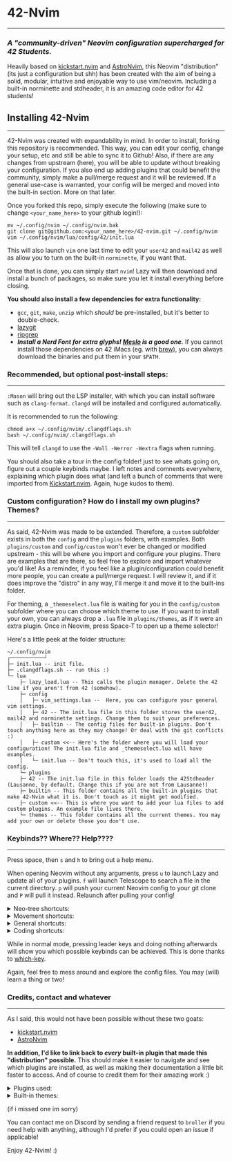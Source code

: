 # 42-Nvim
---
### _A "community-driven" Neovim configuration supercharged for 42 Students._

Heavily based on [kickstart.nvim](https://github.com/nvim-lua/kickstart.nvim) and [AstroNvim](https://github.com/AstroNvim/AstroNvim), this Neovim "distribution" (its just a configuration but shh) has been created with the aim of being a solid, modular, intuitive and enjoyable way to use vim/neovim. Including a built-in norminette and stdheader, it is an amazing code editor for 42 students!

## Installing 42-Nvim
---
42-Nvim was created with expandability in mind. In order to install, forking this repository is recommended. This way, you can edit your config, change your setup, etc and still be able to sync it to Github! Also, if there are any changes from upstream (here), you will be able to update without breaking your configuration. If you also end up adding plugins that could benefit the community, simply make a pull/merge request and it will be reviewed. If a general use-case is warranted, your config will be merged and moved into the built-in section. More on that later.

Once you forked this repo, simply execute the following (make sure to change `<your_name_here>` to your github login!):
```shell
mv ~/.config/nvim ~/.config/nvim.bak
git clone git@github.com:<your_name_here>/42-nvim.git ~/.config/nvim
vim ~/.config/nvim/lua/config/42/init.lua
```

This will also launch `vim` one last time to edit your `user42` and `mail42` as well as allow you to turn on the built-in `norminette`, if you want that.

Once that is done, you can simply start `nvim`! Lazy will then download and install a bunch of packages, so make sure you let it install everything before closing.

**You should also install a few dependencies for extra functionality:**
- `gcc`, `git`, `make`, `unzip` which _should_ be pre-installed, but it's better to double-check.
- [lazygit](https://github.com/jesseduffield/lazygit)
- [ripgrep](https://github.com/BurntSushi/ripgrep)
- ***Install a Nerd Font for extra glyphs! [Meslo](https://github.com/ryanoasis/nerd-fonts/tree/master/patched-fonts/Meslo) is a good one.***
If you cannot install those dependencies on 42 iMacs (eg. with [brew](https://github.com/kube/42homebrew)), you can always download the binaries and put them in your `$PATH`.

### Recommended, but optional post-install steps:
---
`:Mason` will bring out the LSP installer, with which you can install software such as `clang-format`. `clangd` will be installed and configured automatically.

It is recommended to run the following:
```shell
chmod a+x ~/.config/nvim/.clangdflags.sh
bash ~/.config/nvim/.clangdflags.sh
```
This will tell `clangd` to use the `-Wall -Werror -Wextra` flags when running.

You should also take a tour in the config folder! just to see whats going on, figure out a couple keybinds maybe. I left notes and comnents everywhere, explaining which plugin does what (and left a bunch of comments that were imported from [Kickstart.nvim](https://github.com/nvim-lua/kickstart.nvim). Again, huge kudos to them).

### Custom configuration? How do I install my own plugins? Themes?
---
As said, 42-Nvim was made to be extended. Therefore, a `custom` subfolder exists in both the `config` and the `plugins` folders, with examples. Both `plugins/custom` and `config/custom` won't ever be changed or modified upstream - this will be where you import and configure your plugins. There are examples that are there, so feel free to explore and import whatever you'd like!
As a reminder, if you feel like a plugin/configuration could benefit more people, you can create a pull/merge request. I will review it, and if it does improve the "distro" in any way, I'll merge it and move it to the built-ins folder.

For theming, a `_themeselect.lua` file is waiting for you in the `config/custom` subfolder where you can choose which theme to use. If you want to install your own, you can always drop a `.lua` file in `plugins/themes`, as if it were an extra plugin. Once in Neovim, press Space-T to open up a theme selector!

Here's a little peek at the folder structure:
```
~/.config/nvim
┌───────────┘
├─ init.lua -- init file.
├─ .clangdflags.sh -- run this :)
└─ lua
    ├─ lazy_load.lua -- This calls the plugin manager. Delete the 42 line if you aren't from 42 (somehow).
    ├─ config
    │	├─ vim_settings.lua --  Here, you can configure your general vim settings.
    │	├─ 42 -- The init.lua file in this folder stores the user42, mail42 and norminette settings. Change them to suit your preferences.
    │	├─ builtin -- The config files for built-in plugins. Don't touch anything here as they may change! Or deal with the git conflicts :)
    │	├─ custom <<-- Here's the folder where you will load your configuration! The init.lua file and _themeselect.lua will have examples.
    │	└─ init.lua -- Don't touch this, it's used to load all the config.
    └─ plugins
	├─ 42 -- The init.lua file in this folder loads the 42Stdheader (Lausanne, by default. Change this if you are not from Lausanne!)
	├─ builtin -- This folder contains all the built-in plugins that make 42-Nvim what it is. Don't touch as it might get modified.
	├─ custom <<-- This is where you want to add your lua files to add custom plugins. An example file lives there.
	└─ themes -- This folder contains all the current themes. You may add your own or delete those you don't use.
```

### Keybinds?? Where?? Help????
---
Press space, then `s` and `h` to bring out a help menu.

When opening Neovim without any arguments, press `u` to launch Lazy and update all of your plugins. `f` will launch Telescope to search a file in the current directory. `p` will push your current Neovim config to your git clone and `P` will pull it instead. Relaunch after pulling your config!

<details><summary>Neo-tree shortcuts:</summary>
This section is the largest out of the bunch.

Keep in mind that most shortcuts only work when the cursor/focus is on Neo-Tree!

| Keybind | Shortcut |
| :------ | :------- |
| `<CTRL-H>` | Toggle the Neo-Tree |
| `<CTRL-D>` | Toggle the Document Symbols pane |
| `<Space>` | Toggle folder (open/close) |
| `<Enter>` | Open file with widow picker |
| `<2-MouseL>` | Open file with widow picker |
| `<CTRL-V>` | Open selected file, splitting the selected buffer vertically |
| `<CTRL-X>` | Open selected file, splitting the selected buffer horizontally |
| `<CTRL-K>` | Add selected file/folder to Dashboard recents (can have up to 10) |
| `<Backspace>` | Navigate up a level (open parent directory) |
| `.` | Set folder as current working directory and focus to it |
| `w` | Open file when there is no buffer to split |
| `a` | Create file (supports BASH-like extension, eg `file.{c,h}pp` will create `file.cpp` and `file.hpp`) |
| `A` | Create folder |
| `c` | Copy to clipboard |
| `x` | Cut to clipboard |
| `p` | Paste from clipboard |
| `C` | Copy using a prompt |
| `m` | Move using a prompt |
| `r` | Rename file/folder |
| `d` | Delete file/folder |
| `R` | Refresh Neo-Tree |
| `H` | Toggle hidden files |
| `i` | Show file info |
| `P` | Preview file contents |
| `e` | Focus on filesystem |
| `b` | Focus on open buffers |
| `g` | Focus on git status |
| `>` | Switch to next source |
| `<` | Switch to prev source |

</details>

<details><summary>Movement shortcuts:</summary>
`Control-W` will be the leader key to move around.
Follow with the arrow keys or the vim `HJKL` to move buffers.
You can split the window with `s`.
</details>

<details><summary>General shortcuts:</summary>
`Space` will be the leader key for many other binds.
Pressing `Space` again will bring out Telescope.
`/` will bring out a fuzzy finder that searches in the current open buffer.
</details>

<details><summary>Coding shortcuts:</summary>
`g` will be the leader for code editing (eg. comment and allat)
`gcc` will toggle comment the line the cursor is on.
With a selected block, in Visual mode, `gc` will toggle comment on the selection.
Hovering a function, `gd` will go to its definition, while `gD` will go to its declaration and `gr` will show a menu previewing every reference to it.
There is a lot more to this so press `g` once and see what other keybinds you can use :)
</details>

While in normal mode, pressing leader keys and doing nothing afterwards will show you which possible keybinds can be achieved. This is done thanks to [which-key](https://github.com/folke/which-key.nvim).

Again, feel free to mess around and explore the config files. You may (will) learn a thing or two!

### Credits, contact and whatever
---
As I said, this would not have been possible without these two goats:
- [kickstart.nvim](https://github.com/nvim-lua/kickstart.nvim)
- [AstroNvim](https://github.com/AstroNvim/AstroNvim)

**In addition, I'd like to link back to *every* built-in plugin that made this "distribution" possible.** This should make it easier to navigate and see which plugins are installed, as well as making their documentation a little bit faster to access. And of course to credit them for their amazing work :)

<details><summary>Plugins used:</summary>

- [42 Header](https://github.com/42Paris/42header)
- [Norminette42](https://github.com/hardyrafael17/norminette42.nvim)
- [Lazy.nvim](https://github.com/folke/lazy.nvim)
- [vim-obsession](https://github.com/tpope/vim-obsession)
- [vim-fugitive](https://github.com/tpope/vim-fugitive)
- [vim-rhubarb](https://github.com/tpope/vim-obsession)
- [vim-surround](https://github.com/tpope/vim-surround)
- [dashboard-nvim](https://github.com/nvimdev/dashboard-nvim)
- [neo-tree.nvim](https://github.com/nvim-neo-tree/neo-tree.nvim)
- [neodev.nvim](https://github.com/folke/neodev.nvim)
- [nvim-window-picker](https://github.com/s1n7ax/nvim-window-picker)
- [nvim-web-devicons](https://github.com/nvim-tree/nvim-web-devicons)
- [nvim-colorizer.lua](https://github.com/NvChad/nvim-colorizer.lua)
- [nvim-autopairs](https://github.com/windwp/nvim-autopairs)
- [image.nvim](https://github.com/3rd/image.nvim)
- [nui.nvim](https://github.com/MunifTanjim/nui.nvim)
- [nvim-cmp](https://github.com/hrsh7th/nvim-cmp)
- [cmp-nvim-lsp](https://github.com/hrsh7th/cmp-nvim-lsp)
- [LuaSnip](https://github.com/L3MON4D3/LuaSnip)
- [lazygit.nvim](https://github.com/kdheepak/lazygit.nvim)
- [cmp_luasnip](https://github.com/saadparwaiz1/cmp_luasnip)
- [friendly-snippets](https://github.com/rafamadriz/friendly-snippets)
- [todo-comments.nvim](https://github.com/folke/todo-comments.nvim)
- [plenary.nvim](https://github.com/nvim-lua/plenary.nvim)
- [Comment.nvim](https://github.com/numToStr/Comment.nvim)
- [gitsigns.nvim](https://github.com/lewis6991/gitsigns.nvim)
- [indent-blankline.nvim](https://github.com/lukas-reineke/indent-blankline.nvim)
- [nvim-lsp-notify](https://github.com/mrded/nvim-lsp-notify)
- [nvim-notify](https://github.com/rcarriga/nvim-notify)
- [nvim-lspconfig](https://github.com/neovim/nvim-lspconfig)
- [mason.nvim](https://github.com/williamboman/mason.nvim)
- [mason-lspconfig.nvim](https://github.com/williamboman/mason-lspconfig.nvim)
- [lualine.nvim](https://github.com/folke/nvim-lualine/lualine.nvim)
- [telescope.nvim](https://github.com/nvim-telescope/telescope.nvim)
- [telescope-ui-select.nvim](https://github.com/nvim-telescope/telescope-ui-select.nvim)
- [telescope-fzf-native.nvim](https://github.com/nvim-telescope/telescope-fzf-native.nvim)
- [nvim-treesitter](https://github.com/nvim-treesitter/nvim-treesitter)
- [nvim-treesitter-textobjects](https://github.com/nvim-treesitter/nvim-treesitter-textobjects)
- [which-key.nvim](https://github.com/folke/which-key.nvim)
- [wrapping.nvim](https://github.com/andrewferrier/wrapping.nvim)

</details>

<details><summary>Built-in themes:</summary>

- [AstroTheme](https://github.com/AstroNvim/astrotheme)
- [OneDark.nvim](https://github.com/navarasu/onedark.nvim)
- [NeoDark.nvim](https://github.com/VDuchauffour/neodark.nvim) -- RIP in piece little angle, you will be missed :(
- [Tokyo Night](https://github.com/folke/tokyonight.nvim)
- [Catppuccin](https://github.com/catppuccin/nvim)

</details>

(if i missed one im sorry)

You can contact me on Discord by sending a friend request to `broller` if you need help with anything, although I'd prefer if you could open an issue if applicable!

Enjoy 42-Nvim! :)
